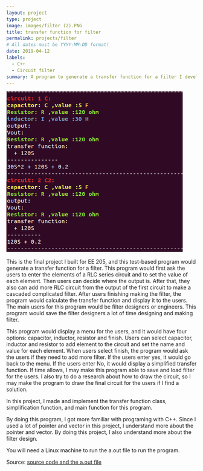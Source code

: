 ```yaml
---
layout: project
type: project
image: images/filter (2).PNG
title: transfer function for filter
permalink: projects/filter
# All dates must be YYYY-MM-DD format!
date: 2019-04-12
labels:
  - C++
  - Circuit filter
summary: A program to generate a transfer function for a filter I developed for EE 205.
---
```


<div>
  <img class="ui medium image" src="../images/filter.PNG">
 
  
</div>

This is the final project I built for EE 205, and this test-based program would generate a transfer function for a filter. This program would first ask the users to enter the elements of a RLC series circuit and to set the value of each element. Then users can decide where the output is. After that, they also can add more RLC circuit from the output of the first circuit to make a cascaded complicated filter. After users finishing making the filter, the program would calculate the transfer function and display it to the users. The main users for this program would be filter designers or engineers. This program would save the filter designers a lot of time designing and making filter.  

This program would display a menu for the users, and it would have four options: capacitor, inductor, resistor and finish. Users can select capacitor, inductor and resistor to add element to the circuit and set the name and value for each element. When users select finish, the program would ask the users if they need to add more filter. If the users enter yes, it would go back to the menu. If the users enter No, it would display a simplified transfer function. If time allows, I may make this program able to save and load filter for the users. I also try to do a research about how to draw the circuit, so I may make the program to draw the final circuit for the users if I find a solution.

In this project, I made and implement the transfer function class, simplification function, and main function for this program.

By doing this program, I got more familiar with programing with C++. Since I used a lot of pointer and vector in this project, I understand more about the pointer and vector. By doing this project, I also understand more about the filter design.

You will need a Linux machine to run the a.out file to run the program. 

Source: <a href="https://github.com/Ray4898/Ray4898.github.io/tree/master/filter"><i class="large github icon "></i>source code and the a.out file </a>

